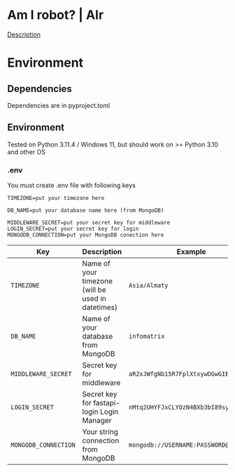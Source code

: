 # Am I robot? | AIr

[Description](https://github.com/someuser32/ai_website/blob/main/pyproject.toml)

# Environment

## Dependencies
Dependencies are in pyproject.toml

## Environment
Tested on Python 3.11.4 / Windows 11, but should work on >= Python 3.10 and other OS

### .env
You must create .env file with following keys

```env
TIMEZONE=put your timezone here

DB_NAME=put your database name here (from MongoDB)

MIDDLEWARE_SECRET=put your secret key for middleware
LOGIN_SECRET=put your secret key for login
MONGODB_CONNECTION=put your MongoDB conection here
```

| Key | Description | Example |
| --- | --- | --- |
| `TIMEZONE` | Name of your timezone (will be used in datetimes) | `Asia/Almaty` |
| `DB_NAME` | Name of your database from MongoDB | `infomatrix` |
| `MIDDLEWARE_SECRET` | Secret key for middleware | `aR2xJWfgNb15R7FplXtxywDGwGIBjpm0` |
| `LOGIN_SECRET` | Secret key for fastapi-login Login Manager | `nMtq2UHYFJxCLYOzN4BXb3bI89sy5RFd` |
| `MONGODB_CONNECTION` | Your string connection from MongoDB | `mongodb://USERNAME:PASSWORD@IP:PORT` |